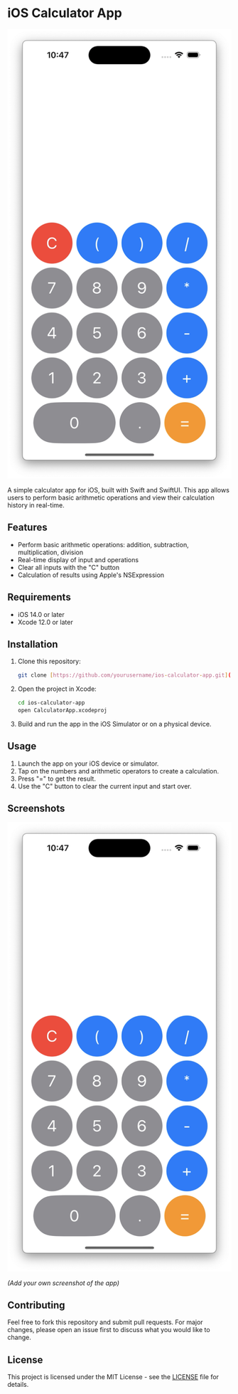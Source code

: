 # iOS Calculator App

![Calculator Screenshot](./screenshot.png)

A simple calculator app for iOS, built with Swift and SwiftUI. This app allows users to perform basic arithmetic operations and view their calculation history in real-time.

## Features

- Perform basic arithmetic operations: addition, subtraction, multiplication, division
- Real-time display of input and operations
- Clear all inputs with the "C" button
- Calculation of results using Apple's NSExpression

## Requirements

- iOS 14.0 or later
- Xcode 12.0 or later

## Installation

1. Clone this repository:

    ```bash
    git clone [https://github.com/yourusername/ios-calculator-app.git](https://github.com/D0p3-CoRe/CalculatorApp-v1.02)
    ```

2. Open the project in Xcode:

    ```bash
    cd ios-calculator-app
    open CalculatorApp.xcodeproj
    ```

3. Build and run the app in the iOS Simulator or on a physical device.

## Usage

1. Launch the app on your iOS device or simulator.
2. Tap on the numbers and arithmetic operators to create a calculation.
3. Press "=" to get the result.
4. Use the "C" button to clear the current input and start over.

## Screenshots

![Calculator Screenshot](./screenshot.png)

*(Add your own screenshot of the app)*

## Contributing

Feel free to fork this repository and submit pull requests. For major changes, please open an issue first to discuss what you would like to change.

## License

This project is licensed under the MIT License - see the [LICENSE](LICENSE) file for details.
